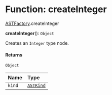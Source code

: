 # Function: createInteger

[ASTFactory](/auto-docs/free-layout-editor/modules/ASTFactory.md).createInteger

**createInteger**(): `Object`

Creates an `Integer` type node.

#### Returns

`Object`

| Name | Type |
| :------ | :------ |
| `kind` | [`ASTKind`](/auto-docs/free-layout-editor/enums/ASTKind.md) |

